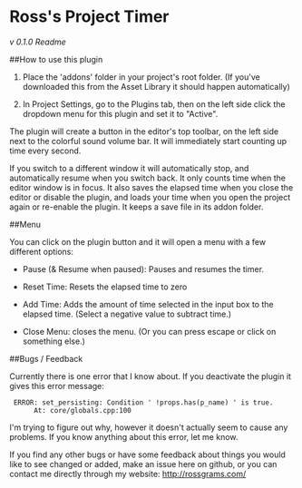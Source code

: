 # Ross's Project Timer
_v 0.1.0 Readme_

##How to use this plugin

1) Place the 'addons' folder in your project's root folder. 
(If you've downloaded this from the Asset Library it should happen automatically)

2) In Project Settings, go to the Plugins tab, then on the left side click the dropdown menu for this plugin and set it to "Active". 

The plugin will create a button in the editor's top toolbar, on the left side next to the colorful sound volume bar. It will
immediately start counting up time every second. 

If you switch to a different window it will automatically stop, and automatically resume when you switch back. It only counts
time when the editor window is in focus. It also saves the elapsed time when you close the editor or disable the plugin, and 
loads your time when you open the project again or re-enable the plugin. It keeps a save file in its addon folder. 


##Menu

You can click on the plugin button and it will open a menu with a few different options:

- Pause (& Resume when paused): Pauses and resumes the timer. 

- Reset Time: Resets the elapsed time to zero

- Add Time: Adds the amount of time selected in the input box to the elapsed time. 
            (Select a negative value to subtract time.)

- Close Menu: closes the menu. (Or you can press escape or click on something else.)


##Bugs / Feedback

Currently there is one error that I know about. If you deactivate the plugin it gives this error message:


     ERROR: set_persisting: Condition ' !props.has(p_name) ' is true.
          At: core/globals.cpp:100


I'm trying to figure out why, however it doesn't actually seem to cause any problems. If you know anything about this 
error, let me know. 

If you find any other bugs or have some feedback about things you would like to see changed or added, make an issue here on github, or you can contact me directly through my website: http://rossgrams.com/

